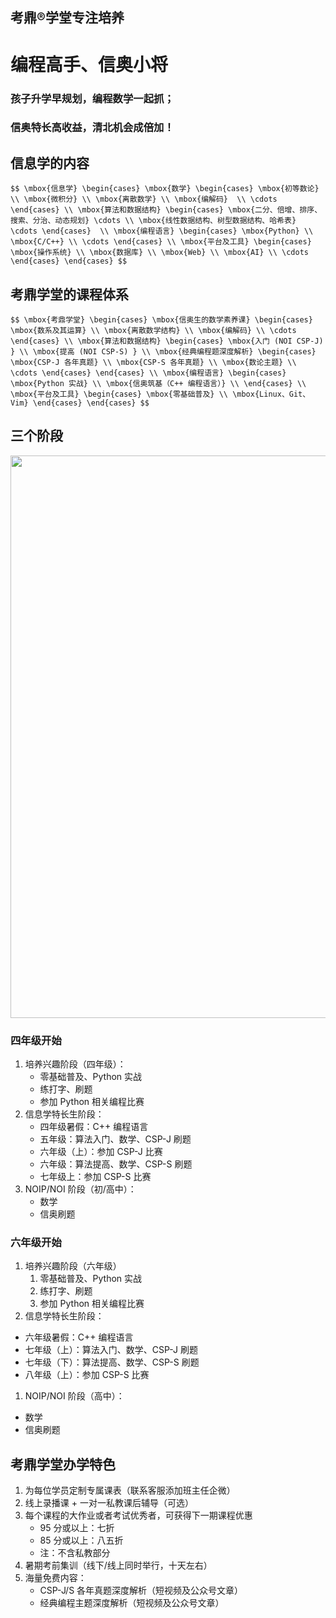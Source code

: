 ## 考鼎&reg;学堂专注培养

# <strong>编程高手、信奥小将</strong>

### 孩子升学早规划，编程数学一起抓；
### 信奥特长高收益，清北机会成倍加！

		
## 信息学的内容

`$$
\mbox{信息学}
\begin{cases}
  \mbox{数学}
  \begin{cases}
   \mbox{初等数论} \\
   \mbox{微积分} \\
   \mbox{离散数学} \\
   \mbox{编解码}  \\
   \cdots
  \end{cases} \\
  \mbox{算法和数据结构}
  \begin{cases}
   \mbox{二分、倍增、排序、搜索、分治、动态规划} \cdots \\
   \mbox{线性数据结构、树型数据结构、哈希表} \cdots
  \end{cases}  \\
  \mbox{编程语言}
  \begin{cases}
   \mbox{Python} \\
   \mbox{C/C++} \\
   \cdots
  \end{cases} \\
  \mbox{平台及工具}
  \begin{cases}
   \mbox{操作系统} \\
   \mbox{数据库} \\
   \mbox{Web} \\
   \mbox{AI} \\
   \cdots
  \end{cases}
\end{cases}
$$`

		
## 考鼎学堂的课程体系

`$$
\mbox{考鼎学堂}
\begin{cases}
  \mbox{信奥生的数学素养课}
  \begin{cases}
   \mbox{数系及其运算} \\
   \mbox{离散数学结构} \\
   \mbox{编解码} \\
   \cdots
  \end{cases} \\
  \mbox{算法和数据结构}
  \begin{cases}
   \mbox{入门 (NOI CSP-J) } \\
   \mbox{提高 (NOI CSP-S) } \\
   \mbox{经典编程题深度解析}
     \begin{cases}
      \mbox{CSP-J 各年真题} \\
      \mbox{CSP-S 各年真题} \\
      \mbox{数论主题} \\
      \cdots
     \end{cases}
  \end{cases} \\
  \mbox{编程语言}
  \begin{cases}
   \mbox{Python 实战} \\
   \mbox{信奥筑基（C++ 编程语言）} \\
  \end{cases} \\
  \mbox{平台及工具}
  \begin{cases}
   \mbox{零基础普及} \\
   \mbox{Linux、Git、Vim}
  \end{cases}
\end{cases}
$$`

		
## 三个阶段

<img style="height:900px;width:auto;" src="assets/noi-stages.svg" />

	
### 四年级开始

1. 培养兴趣阶段（四年级）：
   - 零基础普及、Python 实战
   - 练打字、刷题
   - 参加 Python 相关编程比赛
1. 信息学特长生阶段：
   - 四年级暑假：C++ 编程语言
   - 五年级：算法入门、数学、CSP-J 刷题
   - 六年级（上）：参加 CSP-J 比赛
   - 六年级：算法提高、数学、CSP-S 刷题
   - 七年级上：参加 CSP-S 比赛
1. NOIP/NOI 阶段（初/高中）：
   - 数学
   - 信奥刷题

	
### 六年级开始

1. 培养兴趣阶段（六年级）
   1. 零基础普及、Python 实战
   1. 练打字、刷题
   1. 参加 Python 相关编程比赛
1. 信息学特长生阶段：
  - 六年级暑假：C++ 编程语言
  - 七年级（上）：算法入门、数学、CSP-J 刷题
  - 七年级（下）：算法提高、数学、CSP-S 刷题
  - 八年级（上）：参加 CSP-S 比赛
1. NOIP/NOI 阶段（高中）：
  - 数学
  - 信奥刷题

		
## 考鼎学堂办学特色

1. 为每位学员定制专属课表（联系客服添加班主任企微）
1. 线上录播课 + 一对一私教课后辅导（可选）
1. 每个课程的大作业或者考试优秀者，可获得下一期课程优惠
    - 95 分或以上：七折
    - 85 分或以上：八五折
    - 注：不含私教部分
1. 暑期考前集训（线下/线上同时举行，十天左右）
1. 海量免费内容：
   - CSP-J/S 各年真题深度解析（短视频及公众号文章）
   - 经典编程主题深度解析（短视频及公众号文章）

